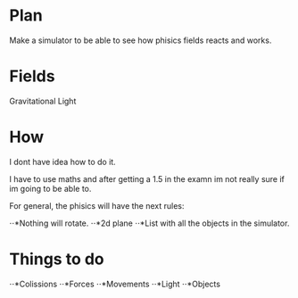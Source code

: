 # Plan 
Make a simulator to be able to see how phisics fields reacts and works.

# Fields
Gravitational
Light

# How
I dont have idea how to do it.

I have to use maths and after getting a 1.5 in the examn im not really sure if im going to be able to.

For general, the phisics will have the next rules:

  ⋅⋅*Nothing will rotate. 
  ⋅⋅*2d plane 
  ⋅⋅*List with all the objects in the simulator.
  

# Things to do
  ⋅⋅*Colissions
  ⋅⋅*Forces
  ⋅⋅*Movements
  ⋅⋅*Light
  ⋅⋅*Objects
